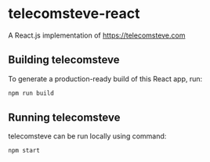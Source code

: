 # telecomsteve-react
A React.js implementation of https://telecomsteve.com

## Building telecomsteve

To generate a production-ready build of this React app, run:

```bash
npm run build
```

## Running telecomsteve

telecomsteve can be run locally using command:

```bash
npm start
```

